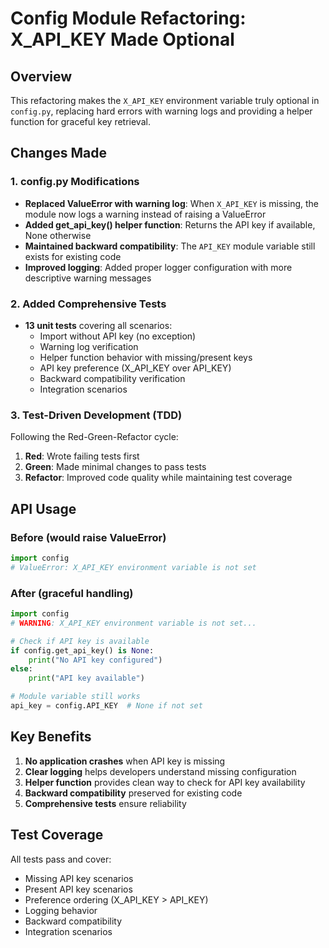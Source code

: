 # Config Module Refactoring: X_API_KEY Made Optional

## Overview
This refactoring makes the `X_API_KEY` environment variable truly optional in `config.py`, replacing hard errors with warning logs and providing a helper function for graceful key retrieval.

## Changes Made

### 1. config.py Modifications
- **Replaced ValueError with warning log**: When `X_API_KEY` is missing, the module now logs a warning instead of raising a ValueError
- **Added get_api_key() helper function**: Returns the API key if available, None otherwise
- **Maintained backward compatibility**: The `API_KEY` module variable still exists for existing code
- **Improved logging**: Added proper logger configuration with more descriptive warning messages

### 2. Added Comprehensive Tests
- **13 unit tests** covering all scenarios:
  - Import without API key (no exception)
  - Warning log verification 
  - Helper function behavior with missing/present keys
  - API key preference (X_API_KEY over API_KEY)
  - Backward compatibility verification
  - Integration scenarios

### 3. Test-Driven Development (TDD)
Following the Red-Green-Refactor cycle:
1. **Red**: Wrote failing tests first
2. **Green**: Made minimal changes to pass tests
3. **Refactor**: Improved code quality while maintaining test coverage

## API Usage

### Before (would raise ValueError)
```python
import config
# ValueError: X_API_KEY environment variable is not set
```

### After (graceful handling)
```python
import config
# WARNING: X_API_KEY environment variable is not set...

# Check if API key is available
if config.get_api_key() is None:
    print("No API key configured")
else:
    print("API key available")

# Module variable still works
api_key = config.API_KEY  # None if not set
```

## Key Benefits
1. **No application crashes** when API key is missing
2. **Clear logging** helps developers understand missing configuration
3. **Helper function** provides clean way to check for API key availability  
4. **Backward compatibility** preserved for existing code
5. **Comprehensive tests** ensure reliability

## Test Coverage
All tests pass and cover:
- Missing API key scenarios
- Present API key scenarios  
- Preference ordering (X_API_KEY > API_KEY)
- Logging behavior
- Backward compatibility
- Integration scenarios
